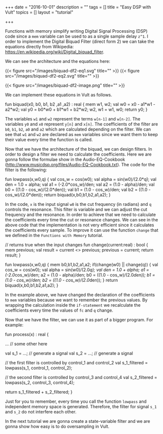 +++
date = "2016-10-01"
description = ""
tags = []
title = "Easy DSP with Vult"
topics = []
layout = "tutorial"

+++

Functions with memory simplify writing Digital Signal Processing (DSP) code since a `mem` variable can be used to as a single sample delay `z^1`. I order to implement the Digital Biquad Filter (direct form 2) we can take the equations directly from Wikipedia: https://en.wikipedia.org/wiki/Digital_biquad_filter.

We can see the architecture and the equations here:

{{< figure src="/images/biquad-df2-eq1.svg" title="" >}}
{{< figure src="/images/biquad-df2-eq2.svg" title="" >}}


{{< figure src="/images/biquad-df2-image.png" title="" >}}

We can implement these equations in Vult as follows.

<div class="vult_code" id="tut3-1">fun biquad(x0, b0, b1, b2 ,a1 ,a2) : real {
    mem w1, w2;
    val w0 = x0 - a1*w1 - a2*w2;
    val y0 = b0*w0 + b1*w1 + b2*w2;
    w2, w1 = w1, w0;
    return y0;
}
</div>

The variables `w1` and `w2` represent the terms `w[n-1]` and `w[n-2]`. The variables `y0` and `x0` represent `y[n]` and `x[n]`. The coefficients of the filter are `b0`, `b1`, `b2`, `a0` and `a2` which are calculated depending on the filter. We can see that `w1` and `w2` are declared as `mem` variables since we want them to keep their value every time the function is called.

Now that we have the architecture of the biquad, we can design filters. In order to design a filter we need to calculate the coefficients. Here we are gonna follow the formulae show in the Audio-EQ-Cookbook (http://www.musicdsp.org/files/Audio-EQ-Cookbook.txt). The code for the filter is the following:

<div class="vult_code" id="tut3-2">fun lowpass(x,w0,q) {
    val cos_w = cos(w0);
    val alpha = sin(w0)/(2.0*q);
    val den =  1.0 + alpha;
    val a1 =  (-2.0*cos_w)/den;
    val a2 =  (1.0 - alpha)/den;
    val b0 = ((1.0 - cos_w)/(2.0*den));
    val b1 = (1.0 - cos_w)/den;
    val b2 = ((1.0 - cos_w)/(2.0*den));
    return biquad(x,b0,b1,b2,a1,a2);
}
</div>

In the code, `x` is the input signal `w0` is the cut frequency (in radians) and `q` controls the resonance. This filter is variable and we can adjust the cut frequency and the resonance. In order to achieve that we need to calculate the coefficients every time the cut or resonance changes. We can see in the above code that the implementation is not very efficient since it calculates the coefficients every sample. To improve it can use the function `change` that we defined in the `Functions with Memory` tutorial.

<div class="vult_code" id="tut3-3"> // returns true when the input changes
fun change(current:real) : bool {
    mem previous;
    val result = current <> previous;
    previous = current;
    return result;
}

fun lowpass(x,w0,q) {
    mem b0,b1,b2,a1,a2;
    if(change(w0) || change(q)) {
        val cos_w = cos(w0);
        val alpha = sin(w0)/(2.0*q);
        val den =  1.0 + alpha;
        a1 =  (-2.0*cos_w)/den;
        a2 =  (1.0 - alpha)/den;
        b0 = ((1.0 - cos_w)/(2.0*den));
        b1 = (1.0 - cos_w)/den;
        b2 = ((1.0 - cos_w)/(2.0*den));
    }
    return biquad(x,b0,b1,b2,a1,a2);
}
</div>

In the example above, we have changed the declaration of the coefficients to `mem` variables because we want to remember the previous values. By wrapping the calculation inside the `if-statement` we recalculate the coefficients every time the values of `fc` and `q` change.

Now that we have the filter, we can use it as part of a bigger program. For example:

<div class="vult_code" id="tut3-4">
fun process(x) : real {

   ... // some other here

   val s_1 = ...; // generate a signal
   val s_2 = ...; // generate a signal

   // the first filter is controlled by control_1 and control_2
   val s_1_filtered = lowpass(s_1, control_1, control_2);

   // the second filter is controlled by control_3 and control_4
   val s_2_filtered = lowpass(s_2, control_3, control_4);

   return s_1_filtered + s_2_filtered;
}
</div>

Just for you to remember, every time you call the function `lowpass` and independent memory space is generated. Therefore, the filter for signal `s_1` and `s_2` do not interfere each other.

In the next tutorial we are gonna create a state-variable filter and we are gonna show how easy is to do oversampling in Vult.


<script type="text/javascript" src="../../javascripts/external/ace/ace.js"></script>
<script type="text/javascript" src="../../javascripts/main.js"></script>